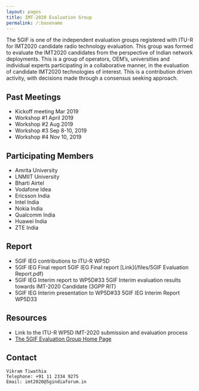 ```yaml
---
layout: pages
title: IMT-2020 Evaluation Group
permalink: /:basename
---
```




The 5GIF is one of the independent evaluation groups registered with ITU-R for IMT2020 candidate radio technology evaluation. This group was formed to evaluate the IMT2020 candidates from the perspective of Indian network deployments. This is a group of operators, OEM’s, universities and individual experts participating in a collaborative manner, in the evaluation of candidate IMT2020 technologies of interest. This is a contribution driven activity, with decisions made through a consensus seeking approach.

## Past Meetings
- Kickoff meeting	Mar 2019
- Workshop #1	April 2019
- Workshop #2	Aug 2019
- Workshop #3	Sep 8-10, 2019
- Workshop #4	Nov 10, 2019

## Participating Members 
- Amrita University
- LNMIIT University
- Bharti Airtel
- Vodafone Idea
- Ericsson India
- Intel India
- Nokia India
- Qualcomm India
- Huawei India
- ZTE India

## Report
- 5GIF IEG contributions to ITU-R WP5D
- 5GIF IEG Final report 5GIF IEG Final report [Link](/files/5GIF Evaluation Report.pdf)
- 5GIF IEG Interim report to WP5D#33 5GIF Interim evaluation results towards IMT-2020 Candidate (3GPP RIT)
- 5GIF IEG Interim presentation to WP5D#33 5GIF IEG Interim Report WP5D33

## Resources

- Link to the ITU-R WP5D IMT-2020 submission and evaluation process
- [The 5GIF Evaluation Group Home Page](http://5gif.github.io)

## Contact

```
Vikram Tiwathia
Telephone: +91 11 2334 9275
Email: imt2020@5gindiaforum.in
```
